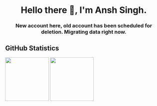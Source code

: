 <h1 align="center"> Hello there 👋, I'm Ansh Singh.</h1>

<h3 align="center"> New account here, old account has been scheduled for deletion. Migrating data right now. </h3>

## GitHub Statistics
 <div>
    <img height="140px" src="https://github-readme-stats.vercel.app/api?username=invinciblevenom&hide_title=true&show_icons=true&include_all_commits=true&count_private=true&line_height=25&theme=github_dark" />
    <img height="140px" src="https://github-readme-stats.vercel.app/api/top-langs/?username=invinciblevenom&hide=html&hide_title=true&layout=compact&langs_count=8&line_height=25&theme=github_dark&card_width=400" />
  </div>
